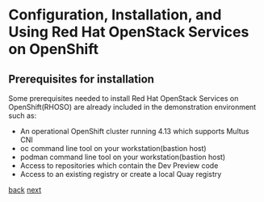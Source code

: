 # Configuration, Installation, and Using Red Hat OpenStack Services on OpenShift

## Prerequisites for installation

Some prerequisites needed to install Red Hat OpenStack Services on OpenShift(RHOSO) are
already included in the demonstration environment such as:

- An operational OpenShift cluster running 4.13 which supports Multus CNI
- oc command line tool on your workstation(bastion host) 
- podman command line tool on your workstation(bastion host) 
- Access to repositories which contain the Dev Preview code
- Access to an existing registry or create a local Quay registry

[back](index.md) [next](install-operators.md)
